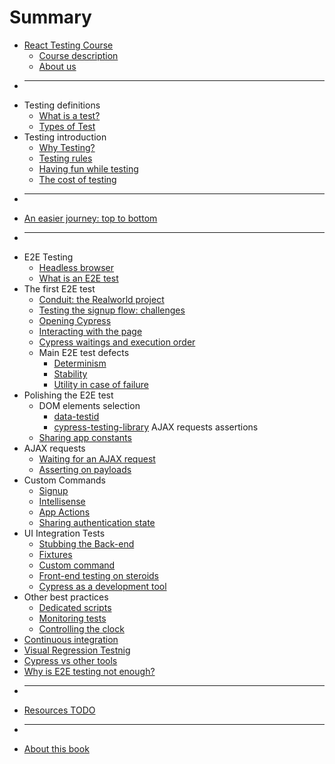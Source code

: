 # Summary

- [React Testing Course](README.md)
  - [Course description](book/course-description.md)
  - [About us](book/about-us.md)
- ***
- Testing definitions
  - [What is a test?](book/what-is-a-test.md)
  - [Types of Test](book/types-of-test.md)
- Testing introduction
  - [Why Testing?](book/why-testing.md)
  - [Testing rules](book/testing-rules.md)
  - [Having fun while testing](book/having-fun-while-testing.md)
  - [The cost of testing](book/the-cost-of-testing.md)
- ***
- [An easier journey: top to bottom](book/top-to-bottom.md)
- ***
- E2E Testing
  - [Headless browser](book/headless-browser.md)
  - [What is an E2E test](book/what-is-an-e2e-test.md)
- The first E2E test
  - [Conduit: the Realworld project](book/the-realworld-project.md)
  - [Testing the signup flow: challenges](book/signup-flow-challenges.md)
  - [Opening Cypress](book/opening-cypress.md)
  - [Interacting with the page](book/interacting-with-the-page.md)
  - [Cypress waitings and execution order](book/cypress-waitings-and-execution-order.md)
  - Main E2E test defects
    - [Determinism](book/e2e-test-defects-determinism.md)
    - [Stability](book/e2e-test-defects-stability.md)
    - [Utility in case of failure](book/utility-in-case-of-failure.md)
- Polishing the E2E test
  - DOM elements selection
    - [data-testid](book/dom-elements-selection.md)
    - [cypress-testing-library](book/cypress-testing-library.md)
      AJAX requests assertions
  - [Sharing app constants](book/app-constants.md)
- AJAX requests
  - [Waiting for an AJAX request](book/waiting-for-ajax-request.md)
  - [Asserting on payloads](book/payload-assertions.md)
- Custom Commands
  - [Signup](book/signup-custom-command.md)
  - [Intellisense](book/custom-command-intellisense.md)
  - [App Actions](book/app-actions.md)
  - [Sharing authentication state](book/sharing-authentication-state.md)
- UI Integration Tests
  - [Stubbing the Back-end](book/stubbing-the-backend.md)
  - [Fixtures](book/fixtures.md)
  - [Custom command](book/integration-custom-command.md)
  - [Front-end testing on steroids](book/front-end-testing-on-steroids.md)
  - [Cypress as a development tool](book/cypress-as-a-development-tool.md)
- Other best practices
  - [Dedicated scripts](book/dedicated-scripts.md)
  - [Monitoring tests](book/monitoring-tests.md)
  - [Controlling the clock](book/controlling-the-clock.md)
- [Continuous integration](book/continuous-integration.md)
- [Visual Regression Testnig](book/visual-regression-testing.md)
- [Cypress vs other tools](book/cypress-vs-other-tools.md)
- [Why is E2E testing not enough?](book/why-is-e2e-testing-not-enough.md)
- ***
- [Resources TODO](book/resources.md)
- ***
- [About this book](book/about-the-book.md)
